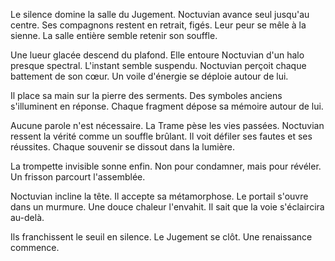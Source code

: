 Le silence domine la salle du Jugement.
Noctuvian avance seul jusqu'au centre.
Ses compagnons restent en retrait, figés.
Leur peur se mêle à la sienne.
La salle entière semble retenir son souffle.

Une lueur glacée descend du plafond.
Elle entoure Noctuvian d'un halo presque spectral.
L'instant semble suspendu.
Noctuvian perçoit chaque battement de son cœur.
Un voile d'énergie se déploie autour de lui.

Il place sa main sur la pierre des serments.
Des symboles anciens s'illuminent en réponse.
Chaque fragment dépose sa mémoire autour de lui.

Aucune parole n'est nécessaire.
La Trame pèse les vies passées.
Noctuvian ressent la vérité comme un souffle brûlant.
Il voit défiler ses fautes et ses réussites.
Chaque souvenir se dissout dans la lumière.

La trompette invisible sonne enfin.
Non pour condamner, mais pour révéler.
Un frisson parcourt l'assemblée.

Noctuvian incline la tête.
Il accepte sa métamorphose.
Le portail s'ouvre dans un murmure.
Une douce chaleur l'envahit.
Il sait que la voie s'éclaircira au-delà.

Ils franchissent le seuil en silence.
Le Jugement se clôt.
Une renaissance commence.
